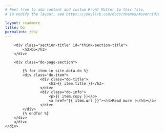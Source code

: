 ```yaml
---
# Feel free to add content and custom Front Matter to this file.
# To modify the layout, see https://jekyllrb.com/docs/themes/#overriding-theme-defaults

layout: readmore
title: Do
permalink: /do/
---
```


<head>
    <meta charset="UTF-8" />
    <meta name="viewport" content="width=device-width">
    <link rel="stylesheet" type="text/css" href="../css/readmore-styles.css" />
</head>

<body id="do-body">
    <div id="wrapper">
        <div class="right-border-box" id="do-border-box">

        <div class="section-title" id="think-section-title">
            <h3>Do</h3>
        </div>

        <div class="do-page-section">

            {% for item in site.data.do %}
            <div class="do-item">
                    <div class="do-title">
                        <h3>{{ item.title }}</h3>
                    </div>
                    <div class="do-info">
                        <p>{{ item.copy }}</p>
                        <a href="{{ item.url }}"><h4>Read more |</h4></a>
                    </div>
            </div>
            {% endfor %}
        </div>
        </div>
    </div>
</body>